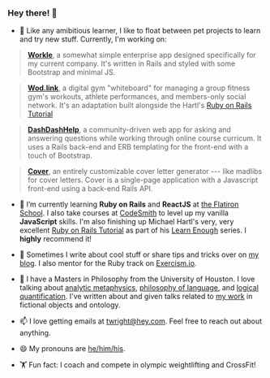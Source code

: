 ### Hey there! 👋

- 🔭 Like any amibitious learner, I like to float between pet projects to learn and try new stuff. Currently, I'm working on:
> [**Workle**](http://twwright.github.io/workle), a somewhat simple enterprise app designed specifically for my current company. It's written in Rails and styled with some Bootstrap and minimal JS.

>[**Wod.link**](http://twwright.github.io/wodlink), a digital gym "whiteboard" for managing a group fitness gym's workouts, athlete performances, and members-only social network. It's an adaptation built alongside the Hartl's  [Ruby on Rails Tutorial](https://www.railstutorial.org)

> [**DashDashHelp**](http://twwright.github.io/dashdashhelp), a community-driven web app for asking and answering questions while working through online course curricum. It uses a Rails back-end and ERB templating for the front-end with a touch of Bootstrap.

> [**Cover**](https://www.youtube.com/watch?v=KF38ucdMSmc), an entirely customizable cover letter generator --- like madlibs for cover letters. Cover is a single-page application with a Javascript front-end using a back-end Rails API.

- 🌱 I’m currently learning **Ruby on Rails** and **ReactJS** at [the Flatiron School](www.flatironschool.com). I also take courses at [CodeSmith](http://codesmith.io) to level up my vanilla **JavaScript** skills. I'm also finishing up Michael Hartl's very, very excellent [Ruby on Rails Tutorial](https://www.railstutorial.org) as part of his [Learn Enough](https://www.learnenough.com) series. I **highly** recommend it!

- 📝 Sometimes I write about cool stuff or share tips and tricks over on [my blog](http://dev.to/twiddlewakka). I also mentor for the Ruby track on [Exercism.io](http://exercism.io).

- 💬 I have a Masters in Philosophy from the University of Houston. I love talking about [analytic metaphysics](https://plato.stanford.edu/entries/metaphysics/#ProMetNewMet), [philosophy of language](https://plato.stanford.edu/entries/meaning/), and [logical quantification](https://plato.stanford.edu/entries/logic-ontology/). I've written about and given talks related to [my work](https://independent.academia.edu/TWWright) in fictional objects and ontology.

- 📫 I love getting emails at [twright@hey.com](mailto:twright@hey.com). Feel free to reach out about anything.

- 😄 My pronouns are [he/him/his](https://pronoun.is/he).

- 🏋️ Fun fact: I coach and compete in olympic weightlifting and CrossFit!

<!--
**twwright/twwright** is a ✨ _special_ ✨ repository because its `README.md` (this file) appears on your GitHub profile.

Here are some ideas to get you started:

- 🔭 I’m currently working on ...
- 🌱 I’m currently learning ...
- 👯 I’m looking to collaborate on ...
- 🤔 I’m looking for help with ...
- 💬 Ask me about ...
- 📫 How to reach me: ...
- 😄 Pronouns: ...
- ⚡ Fun fact: ...
-->
